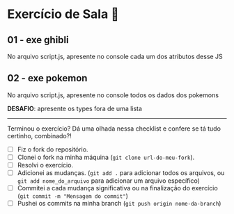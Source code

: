 # Exercício de Sala 🏫  

## 01 - exe ghibli
No arquivo script.js, apresente no console cada um dos atributos desse JS

## 02 - exe pokemon
No arquivo script.js, apresente no console todos os dados dos pokemons

**DESAFIO**: apresente os types fora de uma lista

---

Terminou o exercício? Dá uma olhada nessa checklist e confere se tá tudo certinho, combinado?!

- [ ] Fiz o fork do repositório.
- [ ] Clonei o fork na minha máquina (`git clone url-do-meu-fork`).
- [ ] Resolvi o exercício.
- [ ] Adicionei as mudanças. (`git add .` para adicionar todos os arquivos, ou `git add nome_do_arquivo` para adicionar um arquivo específico)
- [ ] Commitei a cada mudança significativa ou na finalização do exercício (`git commit -m "Mensagem do commit"`)
- [ ] Pushei os commits na minha branch (`git push origin nome-da-branch`)
